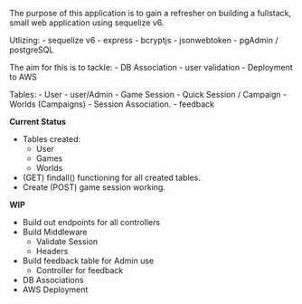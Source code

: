 The purpose of this application is to gain a refresher on building a fullstack, small web application using sequelize v6.

Utlizing:
    - sequelize v6
    - express
    - bcryptjs
    - jsonwebtoken
    - pgAdmin / postgreSQL

The aim for this is to tackle:
    - DB Association
    - user validation
    - Deployment to AWS

Tables:
    - User
      - user/Admin
    - Game Session
      - Quick Session / Campaign
    - Worlds (Campaigns)
      - Session Association.
    - feedback

**Current Status**
 -  Tables created:
    -  User
    -  Games
    -  Worlds
 -  (GET) findall() functioning for all created tables.  
 -  Create (POST) game session working.

**WIP**
 -  Build out endpoints for all controllers
 -  Build Middleware
    -  Validate Session
    -  Headers
 -  Build feedback table for Admin use
    -  Controller for feedback
 -  DB Associations
 -  AWS Deployment